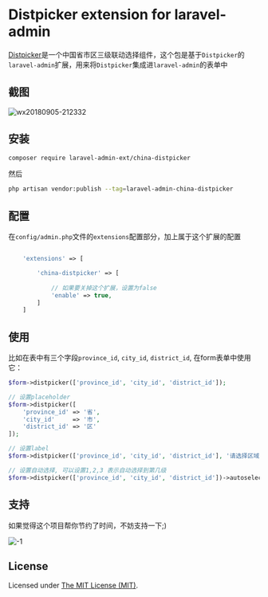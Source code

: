 Distpicker extension for laravel-admin
======

[Distpicker](https://github.com/fengyuanchen/distpicker)是一个中国省市区三级联动选择组件，这个包是基于`Distpicker`的`laravel-admin`扩展，用来将`Distpicker`集成进`laravel-admin`的表单中

## 截图

![wx20180905-212332](https://user-images.githubusercontent.com/1479100/45096011-186c8580-b152-11e8-8a38-dcd94cd46d4b.png)

## 安装

```bash
composer require laravel-admin-ext/china-distpicker
```

然后
```bash
php artisan vendor:publish --tag=laravel-admin-china-distpicker
```

## 配置

在`config/admin.php`文件的`extensions`配置部分，加上属于这个扩展的配置
```php

    'extensions' => [

        'china-distpicker' => [
        
            // 如果要关掉这个扩展，设置为false
            'enable' => true,
        ]
    ]

```

## 使用

比如在表中有三个字段`province_id`, `city_id`, `district_id`, 在form表单中使用它：
```php
$form->distpicker(['province_id', 'city_id', 'district_id']);

// 设置placeholder
$form->distpicker([
    'province_id' => '省',
    'city_id'     => '市',
    'district_id' => '区'
]);

// 设置label
$form->distpicker(['province_id', 'city_id', 'district_id'], '请选择区域');

// 设置自动选择, 可以设置1,2,3 表示自动选择到第几级
$form->distpicker(['province_id', 'city_id', 'district_id'])->autoselect(1);

```

## 支持

如果觉得这个项目帮你节约了时间，不妨支持一下;)

![-1](https://cloud.githubusercontent.com/assets/1479100/23287423/45c68202-fa78-11e6-8125-3e365101a313.jpg)

License
------------
Licensed under [The MIT License (MIT)](LICENSE).